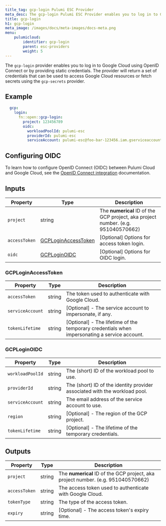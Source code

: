 ```yaml
---
title_tag: gcp-login Pulumi ESC Provider
meta_desc: The gcp-login Pulumi ESC Provider enables you to log in to Google Cloud using OIDC or by providing static credentials.
title: gcp-login
h1: gcp-login
meta_image: /images/docs/meta-images/docs-meta.png
menu:
    pulumicloud:
        identifier: gcp-login
        parent: esc-providers
        weight: 5
---
```


The `gcp-login` provider enables you to log in to Google Cloud using OpenID Connect or by providing static credentials. The provider will return a set of credentials that can be used to access Google Cloud resources or fetch secrets using the `gcp-secrets` provider.

## Example

```yaml
  gcp:
    login:
      fn::open::gcp-login:
        project: 123456789
        oidc:
          workloadPoolId: pulumi-esc
          providerId: pulumi-esc
          serviceAccount: pulumi-esc@foo-bar-123456.iam.gserviceaccount.com
```

## Configuring OIDC

To learn how to configure OpenID Connect (OIDC) between Pulumi Cloud and Google Cloud, see the [OpenID Connect integration](/docs/pulumi-cloud/oidc/gcp/) documentation.

## Inputs

| Property      | Type                                        | Description                                                                      |
|---------------|---------------------------------------------|----------------------------------------------------------------------------------|
| `project`     | string                                      | The **numerical** ID of the GCP project, aka project number. (e.g. 951040570662) |
| `accessToken` | [GCPLoginAccessToken](#gcploginaccesstoken) | [Optional] Options for access token login.                                       |
| `oidc`        | [GCPLoginOIDC](#gcploginoidc)               | [Optional] Options for OIDC login.                                               |

### GCPLoginAccessToken

| Property         | Type   | Description                                                                                  |
|------------------|--------|----------------------------------------------------------------------------------------------|
| `accessToken`    | string | The token used to authenticate with Google Cloud.                                            |
| `serviceAccount` | string | [Optional] - The service account to impersonate, if any.                                     |
| `tokenLifetime`  | string | [Optional] - The lifetime of the temporary credentials when impersonating a service account. |

### GCPLoginOIDC

| Property         | Type   | Description                                                                |
|------------------|--------|----------------------------------------------------------------------------|
| `workloadPoolId` | string | The (short) ID of the workload pool to use.                                |
| `providerId`     | string | The (short) ID of the identity provider associated with the workload pool. |
| `serviceAccount` | string | The email address of the service account to use.                           |
| `region`         | string | [Optional] - The region of the GCP project.                                |
| `tokenLifetime`  | string | [Optional] - The lifetime of the temporary credentials.                    |

## Outputs

| Property      | Type   | Description                                                                      |
|---------------|--------|----------------------------------------------------------------------------------|
| `project`     | string | The **numerical** ID of the GCP project, aka project number. (e.g. 951040570662) |
| `accessToken` | string | The access token used to authenticate with Google Cloud.                         |
| `tokenType`   | string | The type of the access token.                                                    |
| `expiry`      | string | [Optional] - The access token's expiry time.                                     |
